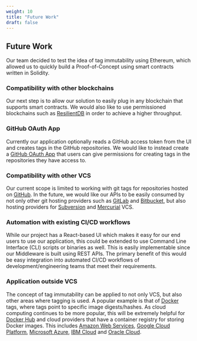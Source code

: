 ```yaml
---
weight: 10
title: "Future Work"
draft: false
---
```


## Future Work

Our team decided to test the idea of tag immutability using Ethereum, which allowed us to quickly build a Proof-of-Concept using smart contracts written in Solidity.

### Compatibility with other blockchains

Our next step is to allow our solution to easily plug in any blockchain that supports smart contracts. We would also like to use permissioned blockchains such as [ResilientDB](https://resilientdb.com/) in order to achieve a higher throughput.

### GitHub OAuth App

Currently our application optionally reads a GitHub access token from the UI and creates tags in the GitHub repositories. We would like to instead create a [GitHub OAuth App](https://docs.github.com/en/developers/apps/building-oauth-apps/creating-an-oauth-app) that users can give permissions for creating tags in the repositories they have access to.

### Compatibility with other VCS

Our current scope is limited to working with git tags for repositories hosted on [GitHub](https://github.com). In the future, we would like our APIs to be easily consumed by not only other git hosting providers such as [GitLab](https://about.gitlab.com/) and [Bitbucket](https://bitbucket.org/product/), but also hosting providers for [Subversion](https://subversion.apache.org/) and [Mercurial](https://www.mercurial-scm.org/) VCS.

### Automation with existing CI/CD workflows
While our project has a React-based UI which makes it easy for our end users to use our application, this could be extended to use Command Line Interface (CLI) scripts or binaries as well. This is easily implementable since our Middleware is built using REST APIs. The primary benefit of this would be easy integration into automated CI/CD workflows of development/engineering teams that meet their requirements.

### Application outside VCS

The concept of tag immutability can be applied to not only VCS, but also other areas where tagging is used. A popular example is that of [Docker](https://www.docker.com/) tags, where tags point to specific image digests/hashes. As cloud computing continues to be more popular, this will be extremely helpful for [Docker Hub](https://hub.docker.com/) and cloud providers that have a container registry for storing Docker images. This includes [Amazon Web Services](https://aws.amazon.com/), [Google Cloud Platform](https://cloud.google.com/), [Microsoft Azure](https://azure.microsoft.com/), [IBM Cloud](https://www.ibm.com/cloud) and [Oracle Cloud](https://www.oracle.com/cloud/).
